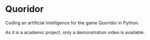 # Quoridor
Coding an artificial intelligence for the game Quoridor in Python.

As it is a academic project, only a demonstration video is available.

